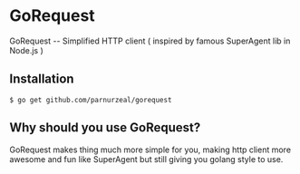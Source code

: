 GoRequest
=========

GoRequest -- Simplified HTTP client ( inspired by famous SuperAgent lib in Node.js )

## Installation

```
$ go get github.com/parnurzeal/gorequest
```

## Why should you use GoRequest?

GoRequest makes thing much more simple for you, making http client more awesome and fun like SuperAgent but still giving you golang style to use.


